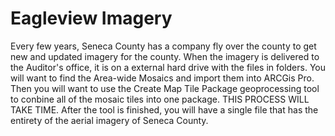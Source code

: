 # Eagleview Imagery

Every few years, Seneca County has a company fly over the county to get new and updated imagery for the county. When the imagery is delivered to the Auditor's office, it is on a
external hard drive with the files in folders. You will want to find the Area-wide Mosaics and import them into ARCGis Pro. Then you will want to use the Create Map Tile Package geoprocessing tool to conbine all of the mosaic tiles into one package. THIS PROCESS WILL TAKE TIME. After the tool is finished, you will have a single file that has the entirety of the aerial imagery of Seneca County.
